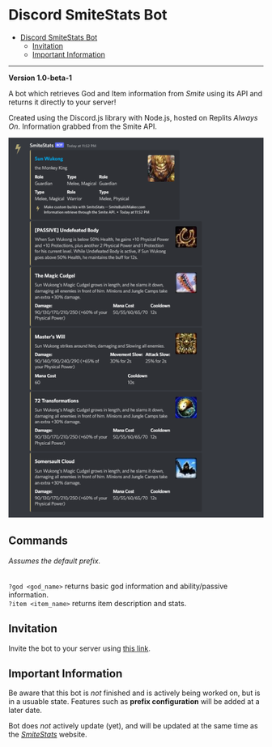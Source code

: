 # Discord SmiteStats Bot

- [Discord SmiteStats Bot](#discord-smitestats-bot)
  * [Invitation](#invitation)
  * [Important Information](#important-information)

---

**Version 1.0-beta-1**

A bot which retrieves God and Item information from _Smite_ using its API and returns it directly to your server!

Created using the Discord.js library with Node.js, hosted on Replits _Always On_. Information grabbed from the Smite API.

![Example](Images/Example.png)

## Commands

###### _Assumes the default prefix._

`?god <god_name>` returns basic god information and ability/passive information.<br>
`?item <item_name>` returns item description and stats.

## Invitation

Invite the bot to your server using [this link](https://discord.com/api/oauth2/authorize?client_id=952419748963033119&permissions=19456&scope=bot). 

## Important Information

Be aware that this bot is _not_ finished and is actively being worked on, but is in a usuable state. Features such as **prefix configuration** will be added at a later date.

Bot does _not_ actively update (yet), and will be updated at the same time as the [_SmiteStats_](http://smitebuildmaker.com) website.
